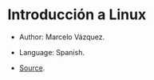 # Introducción a Linux

- Author: Marcelo Vázquez.

- Language: Spanish.

- [Source](https://hack4u.io/cursos/introduccion-a-linux).
